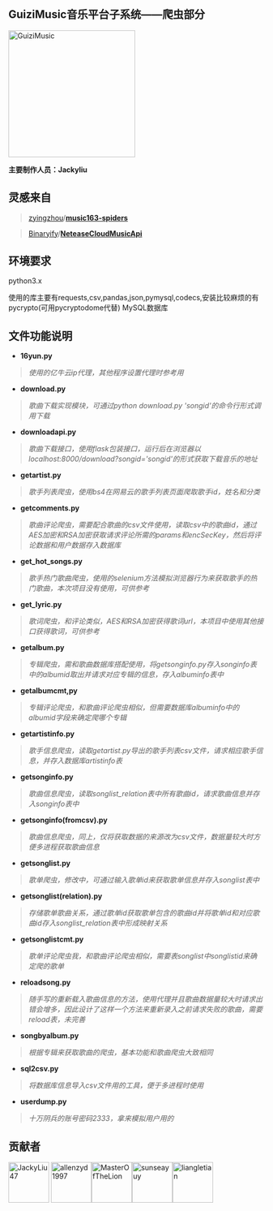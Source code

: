 GuiziMusic音乐平台子系统——爬虫部分
---
[<img alt="GuiziMusic" src="https://github.com/allenzyd1997/GuiziMusic/blob/master/src/common/image/logo.png" width="250">](https://github.com/allenzyd1997/GuiziMusic)

**主要制作人员：Jackyliu**

灵感来自
---
>[zyingzhou](https://github.com/zyingzhou)/**[music163-spiders](https://github.com/zyingzhou/music163-spiders)**
 
>[Binaryify](https://github.com/Binaryify)/**[NeteaseCloudMusicApi](https://github.com/Binaryify/NeteaseCloudMusicApi)**

环境要求
---

python3.x

使用的库主要有requests,csv,pandas,json,pymysql,codecs,安装比较麻烦的有pycrypto(可用pycryptodome代替)
MySQL数据库



文件功能说明
---
+ **16yun.py**        
>*使用的亿牛云ip代理，其他程序设置代理时参考用*
+ **download.py**
>*歌曲下载实现模块，可通过python download.py 'songid'的命令行形式调用下载*
+ **downloadapi.py** 
>*歌曲下载接口，使用flask包装接口，运行后在浏览器以localhost:8000/download?songid='songid'的形式获取下载音乐的地址*
+ **getartist.py** 
>*歌手列表爬虫，使用bs4在网易云的歌手列表页面爬取歌手id，姓名和分类*
+ **getcomments.py**
>*歌曲评论爬虫，需要配合歌曲的csv文件使用，读取csv中的歌曲id，通过AES加密和RSA加密获取请求评论所需的params和encSecKey，然后将评论数据和用户数据存入数据库*
+ **get_hot_songs.py** 
>*歌手热门歌曲爬虫，使用的selenium方法模拟浏览器行为来获取歌手的热门歌曲，本次项目没有使用，可供参考*
+ **get_lyric.py** 
>*歌词爬虫，和评论类似，AES和RSA加密获得歌词url，本项目中使用其他接口获得歌词，可供参考*
+ **getalbum.py**
>*专辑爬虫，需和歌曲数据库搭配使用，将getsonginfo.py存入songinfo表中的albumid取出并请求对应专辑的信息，存入albuminfo表中*
+ **getalbumcmt,py** 
>*专辑评论爬虫，和歌曲评论爬虫相似，但需要数据库albuminfo中的albumid字段来确定爬哪个专辑*
+ **getartistinfo.py** 
>*歌手信息爬虫，读取getartist.py导出的歌手列表csv文件，请求相应歌手信息，并存入数据库artistinfo表*
+ **getsonginfo.py**
>*歌曲信息爬虫，读取songlist_relation表中所有歌曲id，请求歌曲信息并存入songinfo表中*
+ **getsonginfo(fromcsv).py**
>*歌曲信息爬虫，同上，仅将获取数据的来源改为csv文件，数据量较大时方便多进程获取歌曲信息*
+ **getsonglist.py**
>*歌单爬虫，修改中，可通过输入歌单id来获取歌单信息并存入songlist表中*
+ **getsonglist(relation).py**
>*存储歌单歌曲关系，通过歌单id获取歌单包含的歌曲id并将歌单id和对应歌曲id存入songlist_relation表中形成映射关系*
+ **getsonglistcmt.py**
>*歌单评论爬虫我，和歌曲评论爬虫相似，需要表songlist中songlistid来确定爬的歌单*
+ **reloadsong.py**
>*随手写的重新载入歌曲信息的方法，使用代理并且歌曲数据量较大时请求出错会增多，因此设计了这样一个方法来重新录入之前请求失败的歌曲，需要reload表，未完善*
+ **songbyalbum.py**
>*根据专辑来获取歌曲的爬虫，基本功能和歌曲爬虫大致相同*
+ **sql2csv.py**
>*将数据库信息导入csv文件用的工具，便于多进程时使用*
+ **userdump.py**
>*十万阴兵的账号密码2333，拿来模拟用户用的*



贡献者
---
[<img alt="JackyLiu47" src="https://avatars0.githubusercontent.com/u/37102431?s=460&v=4" width="80">](https://github.com/JackyLiu47)
[<img alt="allenzyd1997" src="https://avatars3.githubusercontent.com/u/41326130?s=60&v=4" width="80">](https://github.com/allenzyd1997)[<img alt="MasterOfTheLion" src="https://avatars0.githubusercontent.com/u/29800142?s=60&v=4" width="80">](https://github.com/MasterOfTheLion)[<img alt="sunseayuy" src="https://avatars3.githubusercontent.com/u/46275985?s=60&v=4" width="80">](https://github.com/sunseayuy)[<img alt="liangletian" src="https://avatars2.githubusercontent.com/u/32542510?s=460&v=4" width="80">](https://github.com/liang15278589600)
